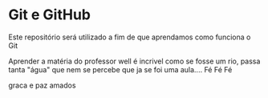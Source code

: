 # Git e GitHub

Este repositório será utilizado a fim de que aprendamos como funciona o Git

Aprender a matéria do professor well é incrivel como se fosse um rio, passa tanta "água"
que nem se percebe que ja se foi uma aula.... Fé Fé Fé



graca e paz amados
